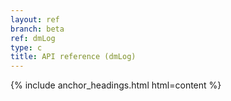 ```yaml
---
layout: ref
branch: beta
ref: dmLog
type: c
title: API reference (dmLog)
---
```

{% include anchor_headings.html html=content %}